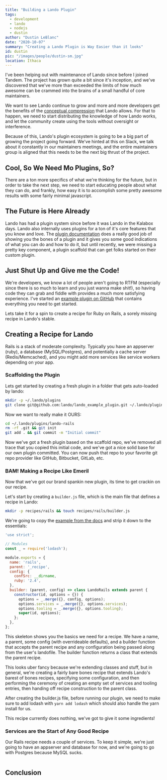 ```yaml
---
title: "Building a Lando Plugin"
tags:
  - development
  - lando
  - nodejs
  - dustin
author: "Dustin LeBlanc"
date: "2020-10-07"
summary: "Creating a Lando Plugin is Way Easier than it looks"
id: dustin
pic: "/images/people/dustin-sm.jpg"
location: Ithaca
---
```


I've been helping out with maintenance of Lando since before I joined Tandem. The project has grown quite a bit since it's inception, and we've discovered that we've more than exceeded the limits of how much awesome can be crammed into the brains of a small handful of core maintainers. 



We want to see Lando continue to grow and more and more developers get the benefits of the [conceptual compression](https://m.signalvnoise.com/conceptual-compression-means-beginners-dont-need-to-know-sql-hallelujah/) that Lando allows. For that to happen, we need to start distributing the knowledge of how Lando works, and let the community create using the tools without oversight or interference.

Because of this, Lando's plugin ecosystem is going to be a big part of growing the project going forward. We've hinted at this on Slack, we talk about it constantly in our maintainers meetings, and the entire maintainers group is aligned that this needs to be the next big thrust of the project.

## Cool, So We Need Mo Plugins, So?

There are a ton more specifics of what we're thinking for the future, but in order to take the next step, we need to start educating people about what they can do, and frankly, how easy it is to accomplish some pretty awesome results with some fairly minimal javascript.

## The Future is Here Already

Lando has had a plugin system since before it was Lando in the Kalabox days. Lando also internally uses plugins for a ton of it's core features that you know and love. The [plugin documentation](https://docs.lando.dev/contrib/contrib-plugins.html#plugins) does a really good job of showing you the bones of a plugin and it gives you some good indications of what you can do and how to do it, but until recently, we were missing a pretty key component, a plugin scaffold that can get folks started on their custom plugin. 

## Just Shut Up and Give me the Code!

We're developers, we know a lot of people aren't going to RTFM (especially since there is so much to learn and you just wanna make shit!), so having code they can grab and fiddle with provides a much more satisfying experience. I've started an [example plugin on GitHub](https://github.com/lando/lando_example_plugin) that contains everything you need to get started. 

Lets take it for a spin to create a recipe for Ruby on Rails, a sorely missing recipe in Lando's stable.

## Creating a Recipe for Lando

Rails is a stack of moderate complexity. Typically you have an appserver (ruby), a database (MySQL/Postgres), and potentially a cache server (Redis/Memcached), and you might add more services like service workers depending on your app.

### Scaffolding the Plugin

Lets get started by creating a fresh plugin in a folder that gets auto-loaded by lando:

```sh
mkdir -p ~/.lando/plugins
git clone git@github.com:lando/lando_example_plugin.git ~/.lando/plugins/lando-rails
```

Now we want to really make it OURS:

```sh
cd ~/.lando/plugins/lando-rails
rm -rf .git && git init
git add . && git commit -m "Initial commit"
```

Now we've got a fresh plugin based on the scaffold repo, we've removed all trace that you copied this initial code, and we've got a nice solid base for our own plugin committed. You can now push that repo to your favorite git repo provider like GitHub, Bitbucket, GitLab, etc.

### BAM! Making a Recipe Like Emeril

Now that we've got our brand spankin new plugin, its time to get crackin on our recipe. 

Let's start by creating a `builder.js` file, which is the main file that defines a recipe in Lando:

```sh
mkdir -p recipes/rails && touch recipes/rails/builder.js
```

We're going to copy the [example from the docs](https://docs.lando.dev/contrib/contrib-plugins.html#recipes) and strip it down to the essentials:

```javascript
'use strict';

// Modules
const _ = require('lodash');

module.exports = {
  name: 'rails',
  parent: '_recipe',
  config: {
    confSrc: __dirname,
    ruby: '2.4',
  },
  builder: (parent, config) => class LandoRails extends parent {
    constructor(id, options = {}) {
      options = _.merge({}, config, options);
      options.services = _.merge({}, options.services);
      options.tooling = _.merge({}, options.tooling);
      super(id, options);
    };
  },
};
```

This skeleton shows you the basics we need for a recipe. We have a name, a parent, some config (with overrideable defaults), and a builder function that accepts the parent recipe and any configuration being passed along from the user's landofile. The builder function returns a class that extends the parent recipe.

This looks uber fancy because we're extending classes and stuff, but in general, we're creating a fairly bare bones recipe that extends Lando's barest of bones recipes, specifying some configuration, and then performing the ceremony of creating an empty set of services and tooling entries, then handing off recipe construction to the parent class.

After creating the builder.js file, before running our plugin, we need to make sure to add lodash with `yarn add lodash` which should also handle the yarn install for us.

This recipe currently does nothing, we've got to give it some ingredients!

### Services are the Start of Any Good Recipe

Our Rails recipe needs a couple of services. To keep it simple, we're just going to have an appserver and database for now, and we're going to go with Postgres because MySQL sucks.

```javascript

```

## Conclusion

